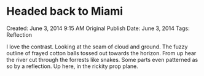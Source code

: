 # Headed back to Miami

Created: June 3, 2014 9:15 AM
Original Publish Date: June 3, 2014
Tags: Reflection

I love the contrast. Looking at the seam of cloud and ground. The fuzzy outline of frayed cotton balls tossed out towards the horizon. From up hear the river cut through the forrests like snakes. Some parts even patterned as so by a reflection. Up here, in the rickity prop plane.